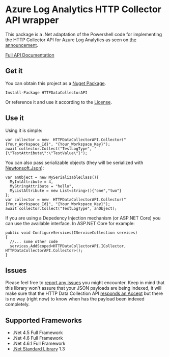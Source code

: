 # Azure Log Analytics HTTP Collector API wrapper

This package is a .Net adaptation of the Powershell code for implementing the HTTP Collector API for Azure Log Analytics as seen on [the announcement](https://blogs.technet.microsoft.com/msoms/2016/08/30/http-data-collector-api-send-us-data-from-space-or-anywhere/).

[Full API Documentation](https://azure.microsoft.com/documentation/articles/log-analytics-data-collector-api/)

## Get it

You can obtain this project as a [Nuget Package](https://www.nuget.org/packages/HTTPDataCollectorAPI). 

    Install-Package HTTPDataCollectorAPI

Or reference it and use it according to the [License](./LICENSE).

## Use it

Using it is simple:

    var collector = new  HTTPDataCollectorAPI.Collector("{Your_Workspace_Id}", "{Your_Workspace_Key}");
    await collector.Collect("TestLogType", "{\"TestAttribute\":\"TestValue\"}");

You can also pass serializable objects (they will be serialized with [Newtonsoft.Json](https://www.nuget.org/packages/Newtonsoft.Json)):

    var anObject = new MySerializableClass(){
      MyIntAttribute = 4,
      MyStringAttribute = "hello",
      MyListAttribute = new List<string>(){"one","two"}
    };
    var collector = new  HTTPDataCollectorAPI.Collector("{Your_Workspace_Id}", "{Your_Workspace_Key}");
    await collector.Collect("TestLogType", anObject);

If you are using a Depedency Injection mechanism (or ASP.NET Core) you can use the available interface. In ASP.NET Core for example:

    public void ConfigureServices(IServiceCollection services)
    {
      //... some other code
      services.AddScoped<HTTPDataCollectorAPI.ICollector, HTTPDataCollectorAPI.Collector>();
    }
    
## Issues

Please feel free to [report any issues](https://github.com/ealsur/HTTPDataCollectorAPI/issues) you might encounter. Keep in mind that this library won't assure that your JSON payloads are being indexed, it will make sure that the HTTP Data Collection API [responds an Accept](https://azure.microsoft.com/en-us/documentation/articles/log-analytics-data-collector-api/#return-codes) but there is no way (right now) to know when has the payload been indexed completely. 

## Supported Frameworks

* .Net 4.5 Full Framework
* .Net 4.6 Full Framework
* .Net 4.6.1 Full Framework
* [.Net Standard Library](https://docs.microsoft.com/en-us/dotnet/articles/standard/library) 1.3

